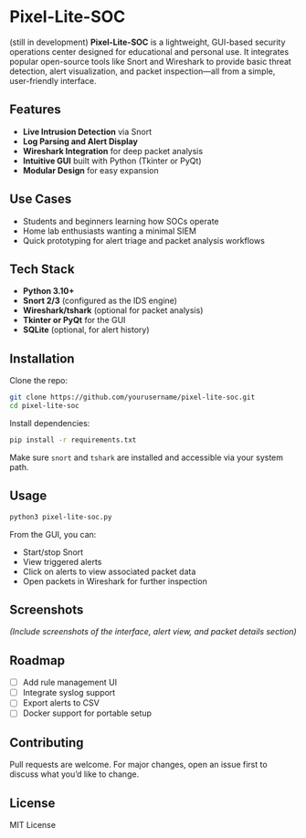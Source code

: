 # Pixel-Lite-SOC
(still in development)
**Pixel-Lite-SOC** is a lightweight, GUI-based security operations center designed for educational and personal use. It integrates popular open-source tools like Snort and Wireshark to provide basic threat detection, alert visualization, and packet inspection—all from a simple, user-friendly interface.

## Features

- **Live Intrusion Detection** via Snort  
- **Log Parsing and Alert Display**  
- **Wireshark Integration** for deep packet analysis  
- **Intuitive GUI** built with Python (Tkinter or PyQt)  
- **Modular Design** for easy expansion

## Use Cases

- Students and beginners learning how SOCs operate  
- Home lab enthusiasts wanting a minimal SIEM  
- Quick prototyping for alert triage and packet analysis workflows

## Tech Stack

- **Python 3.10+**  
- **Snort 2/3** (configured as the IDS engine)  
- **Wireshark/tshark** (optional for packet analysis)  
- **Tkinter or PyQt** for the GUI  
- **SQLite** (optional, for alert history)

## Installation

Clone the repo:

```bash
git clone https://github.com/yourusername/pixel-lite-soc.git
cd pixel-lite-soc
```

Install dependencies:

```bash
pip install -r requirements.txt
```

Make sure `snort` and `tshark` are installed and accessible via your system path.

## Usage

```bash
python3 pixel-lite-soc.py
```

From the GUI, you can:

- Start/stop Snort  
- View triggered alerts  
- Click on alerts to view associated packet data  
- Open packets in Wireshark for further inspection

## Screenshots

*(Include screenshots of the interface, alert view, and packet details section)*

## Roadmap

- [ ] Add rule management UI  
- [ ] Integrate syslog support  
- [ ] Export alerts to CSV  
- [ ] Docker support for portable setup  

## Contributing

Pull requests are welcome. For major changes, open an issue first to discuss what you’d like to change.

## License

MIT License